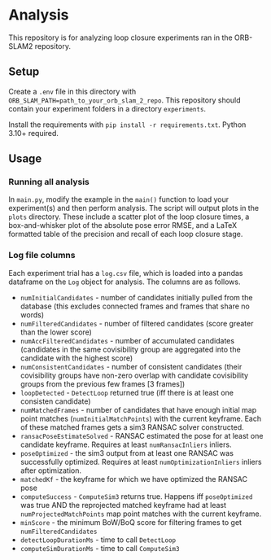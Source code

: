 # Analysis

This repository is for analyzing loop closure experiments ran in the ORB-SLAM2 repository.

## Setup

Create a `.env` file in this directory with `ORB_SLAM_PATH=path_to_your_orb_slam_2_repo`. This repository should contain your experiment folders in a directory `experiments`.

Install the requirements with `pip install -r requirements.txt`. Python 3.10+ required.

## Usage

### Running all analysis

In `main.py`, modify the example in the `main()` function to load your experiment(s) and then perform analysis. The script will output plots in the `plots` directory. These include a scatter plot of the loop closure times, a box-and-whisker plot of the absolute pose error RMSE, and a LaTeX formatted table of the precision and recall of each loop closure stage.

### Log file columns

Each experiment trial has a `log.csv` file, which is loaded into a pandas dataframe on the `Log` object for analysis. The columns are as follows.

- `numInitialCandidates` - number of candidates initially pulled from the database (this excludes connected frames and frames that share no words)
- `numFilteredCandidates` - number of filtered candidates (score greater than the lower score)
- `numAccFilteredCandidates` - number of accumulated candidates (candidates in the same covisibility group are aggregated into the candidate with the highest score)
- `numConsistentCandidates` - number of consistent candidates (their covisibility groups have non-zero overlap with candidate covisibility groups from the previous few frames [3 frames])
- `loopDetected` - `DetectLoop` returned true (iff there is at least one consisten candidate)
- `numMatchedFrames` - number of candidates that have enough initial map point matches (`numInitialMatchPoints`) with the current keyframe. Each of these matched frames gets a sim3 RANSAC solver constructed.
- `ransacPoseEstimateSolved` - RANSAC estimated the pose for at least one candidate keyframe. Requires at least `numRansacInliers` inliers. 
- `poseOptimized` - the sim3 output from at least one RANSAC was successfully optimized. Requires at least `numOptimizationInliers` inliers after optimization.
- `matchedKf` - the keyframe for which we have optimized the RANSAC pose
- `computeSuccess` - `ComputeSim3` returns true. Happens iff `poseOptimized` was true AND the reprojected matched keyframe had at least `numProjectedMatchPoints` map point matches with the current keyframe.
- `minScore` - the minimum BoW/BoQ score for filtering frames to get `numFilteredCandidates`
- `detectLoopDurationMs` - time to call `DetectLoop`
- `computeSimDurationMs` - time to call `ComputeSim3`
